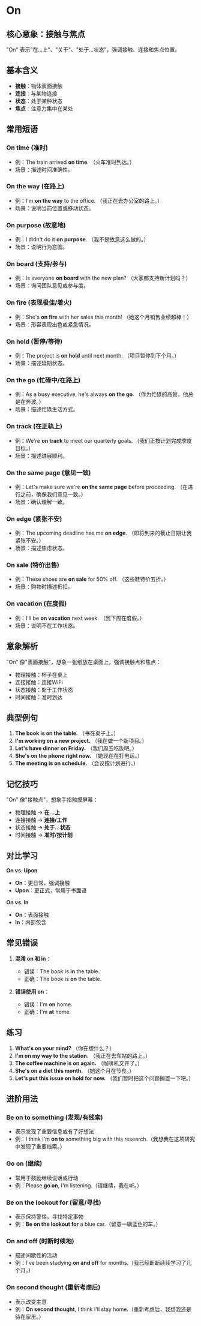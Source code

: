# On

## 核心意象：接触与焦点

"On" 表示"在...上"、"关于"、"处于...状态"，强调接触、连接和焦点位置。

## 基本含义

- **接触**：物体表面接触
- **连接**：与某物连接
- **状态**：处于某种状态
- **焦点**：注意力集中在某处

## 常用短语

### **On time** (准时)
- 例：The train arrived **on time**. （火车准时到达。）
- 场景：描述时间准确性。

### **On the way** (在路上)
- 例：I'm **on the way** to the office. （我正在去办公室的路上。）
- 场景：说明当前位置或移动状态。

### **On purpose** (故意地)
- 例：I didn't do it **on purpose**. （我不是故意这么做的。）
- 场景：说明行为意图。

### **On board** (支持/参与)
- 例：Is everyone **on board** with the new plan? （大家都支持新计划吗？）
- 场景：询问团队意见或参与度。

### **On fire** (表现极佳/着火)
- 例：She's **on fire** with her sales this month! （她这个月销售业绩超棒！）
- 场景：形容表现出色或紧急情况。

### **On hold** (暂停/等待)
- 例：The project is **on hold** until next month. （项目暂停到下个月。）
- 场景：描述延期状态。

### **On the go** (忙碌中/在路上)
- 例：As a busy executive, he's always **on the go**. （作为忙碌的高管，他总是在奔波。）
- 场景：描述忙碌生活方式。

### **On track** (在正轨上)
- 例：We're **on track** to meet our quarterly goals. （我们正按计划完成季度目标。）
- 场景：描述进展顺利。

### **On the same page** (意见一致)
- 例：Let's make sure we're **on the same page** before proceeding. （在进行之前，确保我们意见一致。）
- 场景：确认理解一致。

### **On edge** (紧张不安)
- 例：The upcoming deadline has me **on edge**. （即将到来的截止日期让我紧张不安。）
- 场景：描述焦虑状态。

### **On sale** (特价出售)
- 例：These shoes are **on sale** for 50% off. （这些鞋特价五折。）
- 场景：购物时描述折扣。

### **On vacation** (在度假)
- 例：I'll be **on vacation** next week. （我下周在度假。）
- 场景：说明不在工作状态。

## 意象解析

"On" 像"表面接触"，想象一张纸放在桌面上，强调接触点和焦点：
- 物理接触：杯子在桌上
- 连接接触：连接WiFi
- 状态接触：处于工作状态
- 时间接触：准时到达

## 典型例句

1. **The book is on the table.** （书在桌子上。）
2. **I'm working on a new project.** （我在做一个新项目。）
3. **Let's have dinner on Friday.** （我们周五吃饭吧。）
4. **She's on the phone right now.** （她现在在打电话。）
5. **The meeting is on schedule.** （会议按计划进行。）

## 记忆技巧

"On" 像"接触点"，想象手指触摸屏幕：
- 物理接触 → **在...上**
- 连接接触 → **连接/工作**
- 状态接触 → **处于...状态**
- 时间接触 → **准时/按计划**

## 对比学习

**On vs. Upon**
- **On**：更日常，强调接触
- **Upon**：更正式，常用于书面语

**On vs. In**
- **On**：表面接触
- **In**：内部包含

## 常见错误

1. **混淆 on 和 in**：
   - 错误：The book is **in** the table.
   - 正确：The book is **on** the table.

2. **错误使用 on**：
   - 错误：I'm **on** home.
   - 正确：I'm **at** home.

## 练习

1. **What's on your mind?** （你在想什么？）
2. **I'm on my way to the station.** （我正在去车站的路上。）
3. **The coffee machine is on again.** （咖啡机又开了。）
4. **She's on a diet this month.** （她这个月在节食。）
5. **Let's put this issue on hold for now.** （我们暂时把这个问题搁置一下吧。）

## 进阶用法

### **Be on to something** (发现/有线索)
- 表示发现了重要信息或有了好想法
- 例：I think I'm **on to** something big with this research.（我想我在这项研究中发现了重要线索。）

### **Go on** (继续)
- 常用于鼓励继续说话或行动
- 例：Please **go on**, I'm listening.（请继续，我在听。）

### **Be on the lookout for** (留意/寻找)
- 表示保持警惕，寻找特定事物
- 例：**Be on the lookout for** a blue car.（留意一辆蓝色的车。）

### **On and off** (时断时续地)
- 描述间歇性的活动
- 例：I've been studying **on and off** for months.（我已经断断续续学习了几个月。）

### **On second thought** (重新考虑后)
- 表示改变主意
- 例：**On second thought**, I think I'll stay home.（重新考虑后，我想我还是待在家里。）